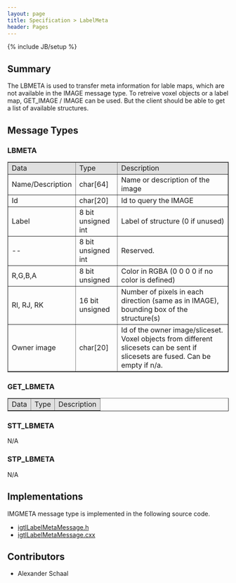 ```yaml
---
layout: page
title: Specification > LabelMeta
header: Pages
---
```

{% include JB/setup %}

## Summary

The LBMETA is used to transfer meta information for lable maps, which are not available in the IMAGE message type.
To retreive voxel objects or a label map, GET_IMAGE / IMAGE can be used. But the client should be able to get a list of available structures.

## Message Types

### LBMETA

<table border="1" cellpadding="5" cellspacing="0" align="center">
<tbody><tr>
<td style="background:#e0e0e0;"> Data
</td><td style="background:#e0e0e0;"> Type
</td><td style="background:#e0e0e0;"> Description
</td></tr>
<tr>
<td align="left"> Name/Description
</td><td align="left"> char[64]
</td><td align="left"> Name or description of the image
</td></tr>
<tr>
<td align="left"> Id
</td><td align="left"> char[20]
</td><td align="left"> Id to query the IMAGE
</td></tr>
<tr>
<td align="left"> Label
</td><td align="left"> 8 bit unsigned int
</td><td align="left"> Label of structure (0 if unused)
</td></tr>
<tr>
<td align="left"> --
</td><td align="left"> 8 bit unsigned int
</td><td align="left"> Reserved.
</td></tr>
<tr>
<td align="left"> R,G,B,A
</td><td align="left"> 8 bit unsigned
</td><td align="left"> Color in RGBA (0 0 0 0 if no color is defined)
</td></tr>
<tr>
<td align="left"> RI, RJ, RK
</td><td align="left"> 16 bit unsigned
</td><td align="left"> Number of pixels in each direction (same as in IMAGE), bounding box of the structure(s)
</td></tr>
<tr>
<td align="left"> Owner image
</td><td align="left"> char[20]
</td><td align="left"> Id of the owner image/sliceset. Voxel objects from different slicesets can be sent if slicesets are fused. Can be empty if n/a.
</td></tr>
</tbody></table>



### GET_LBMETA
<table border="1" cellpadding="5" cellspacing="0" align="center">

<tbody><tr>
<td style="background:#e0e0e0;"> Data
</td><td style="background:#e0e0e0;"> Type
</td><td style="background:#e0e0e0;"> Description
</td></tr>
</tbody></table>

### STT_LBMETA

N/A

### STP_LBMETA

N/A

## Implementations

IMGMETA message type is implemented in the following source code.

* [igtlLabelMetaMessage.h](/Source/igtlLabelMetaMessage.h)
* [igtlLabelMetaMessage.cxx](/Source/igtlLabelMetaMessage.cxx)

## Contributors
* Alexander Schaal
